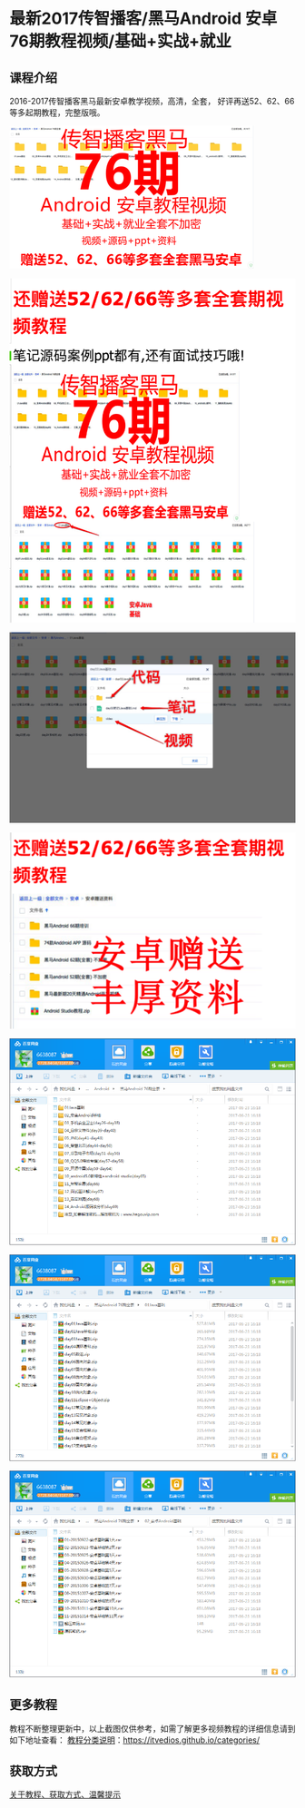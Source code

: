 # 最新2017传智播客/黑马Android 安卓76期教程视频/基础+实战+就业

## 课程介绍

2016-2017传智播客黑马最新安卓教学视频，高清，全套， 好评再送52、62、66等多起期教程，完整版哦。

![](img/黑马Android1.png)

<!--more-->

![](img/黑马Android2.png)

![](img/黑马Android3.jpg)

![](img/黑马Android4.png)

![](img/黑马Android5.png)

![](img/黑马Android6.png)

![](img/黑马Android7.png)

## 更多教程

教程不断整理更新中，以上截图仅供参考，如需了解更多视频教程的详细信息请到如下地址查看：
[教程分类说明](https://itvedios.github.io/categories/)：<https://itvedios.github.io/categories/>

## 获取方式

[关于教程、获取方式、温馨提示](https://itvedios.github.io/about/)